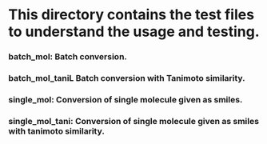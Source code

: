# This directory contains the test files to understand the usage and testing.
### batch_mol: Batch conversion.
### batch_mol_taniL Batch conversion with Tanimoto similarity.
### single_mol: Conversion of single molecule given as smiles.
### single_mol_tani: Conversion of single molecule given as smiles with tanimoto similarity.
